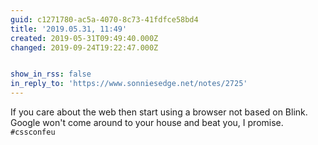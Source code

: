 ```yaml
---
guid: c1271780-ac5a-4070-8c73-41fdfce58bd4
title: '2019.05.31, 11:49'
created: 2019-05-31T09:49:40.000Z
changed: 2019-09-24T19:22:47.000Z


show_in_rss: false
in_reply_to: 'https://www.sonniesedge.net/notes/2725'
---
```


If you care about the web then start using a browser not based on Blink. Google won't come around to your house and beat you, I promise. `#cssconfeu`
